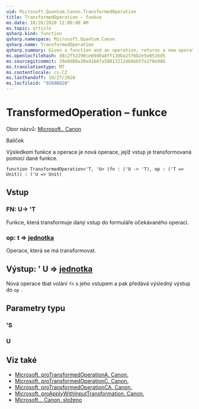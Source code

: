 ```yaml
---
uid: Microsoft.Quantum.Canon.TransformedOperation
title: TransformedOperation – funkce
ms.date: 10/26/2020 12:00:00 AM
ms.topic: article
qsharp.kind: function
qsharp.namespace: Microsoft.Quantum.Canon
qsharp.name: TransformedOperation
qsharp.summary: Given a function and an operation, returns a new operation whose input is transformed by the given function.
ms.openlocfilehash: d8c2f52290ce89d0a8ff138ba25f6b2e5e0516d5
ms.sourcegitcommit: 29e0d88a30e4166fa580132124b0eb57e1f0e986
ms.translationtype: MT
ms.contentlocale: cs-CZ
ms.lasthandoff: 10/27/2020
ms.locfileid: "92698828"
---
```

# <a name="transformedoperation-function"></a>TransformedOperation – funkce

Obor názvů: [Microsoft.. Canon](xref:Microsoft.Quantum.Canon)

Balíček [](https://nuget.org/packages/)


Výsledkem funkce a operace je nová operace, jejíž vstup je transformovaná pomocí dané funkce.

```qsharp
function TransformedOperation<'T, 'U> (fn : ('U -> 'T), op : ('T => Unit)) : ('U => Unit)
```


## <a name="input"></a>Vstup

### <a name="fn--u---t"></a>FN: U-> 'T

Funkce, která transformuje daný vstup do formuláře očekávaného operací.


### <a name="op--t--unit"></a>op: t => [jednotka](xref:microsoft.quantum.lang-ref.unit) 

Operace, která se má transformovat.



## <a name="output--u--unit"></a>Výstup: ' U => [jednotka](xref:microsoft.quantum.lang-ref.unit) 

Nová operace tbat volání `fn` s jeho vstupem a pak předává výsledný výstup do `op` .

## <a name="type-parameters"></a>Parametry typu

### <a name="t"></a>'S


### <a name="u"></a>U



## <a name="see-also"></a>Viz také

- [Microsoft. proTransformedOperationA. Canon.](xref:Microsoft.Quantum.Canon.TransformedOperationA)
- [Microsoft. proTransformedOperationC. Canon.](xref:Microsoft.Quantum.Canon.TransformedOperationC)
- [Microsoft. proTransformedOperationCA. Canon.](xref:Microsoft.Quantum.Canon.TransformedOperationCA)
- [Microsoft. proApplyWithInputTransformation. Canon.](xref:Microsoft.Quantum.Canon.ApplyWithInputTransformation)
- [Microsoft... Canon. složeno](xref:Microsoft.Quantum.Canon.Composed)